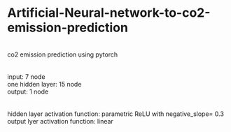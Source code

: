 # Artificial-Neural-network-to-co2-emission-prediction
<br>co2 emission prediction using pytorch 
<br><br>
<br>input: 7 node
<br>one hidden layer: 15 node
<br>output: 1 node<br><br>
<br>hidden layer activation function: parametric ReLU with negative_slope= 0.3
<br>output lyer activation function: linear


